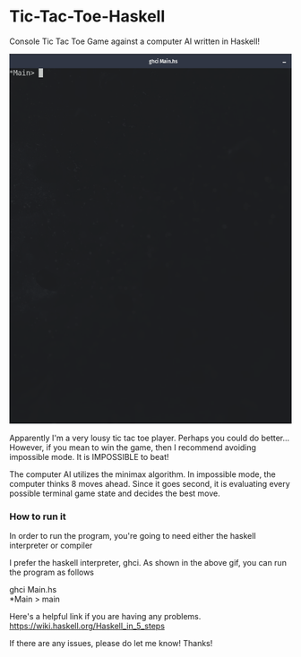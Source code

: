 # Tic-Tac-Toe-Haskell

Console Tic Tac Toe Game against a computer AI written in Haskell!

![](Tic-Tac-Toe.gif)

Apparently I'm a very lousy tic tac toe player. Perhaps you could do better... However, 
if you mean to win the game, then I recommend avoiding impossible mode. It is IMPOSSIBLE 
to beat!

The computer AI utilizes the minimax algorithm. In impossible mode, the computer thinks 
8 moves ahead. Since it goes second, it is evaluating every possible terminal game state
and decides the best move.

### How to run it

In order to run the program, you're going to need either the haskell interpreter or compiler

I prefer the haskell interpreter, ghci. As shown in the above gif, you can run the program as follows

ghci Main.hs <br />
*Main > main

Here's a helpful link if you are having any problems. https://wiki.haskell.org/Haskell_in_5_steps

If there are any issues, please do let me know! Thanks!
